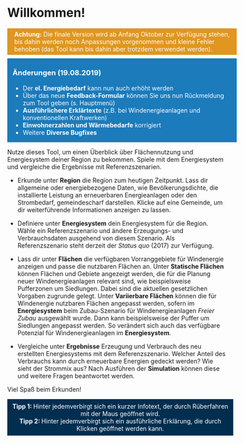 # Willkommen!

<div style="background-color: #e0961f; color: #fff; width: 100%; padding: 0.05rem 0.75rem 0.05rem 0.75rem; vertical-align: middle; margin-bottom: 0.5rem;">
  <p style="margin: 0.25rem;"><strong>Achtung:</strong> Die finale Version wird ab Anfang Oktober zur Verfügung stehen, bis dahin werden noch Anpassungen vorgenommen und kleine Fehler behoben (das Tool kann bis dahin aber trotzdem verwendet werden).</p>
</div>

<div style="background-color: #1b7bbb; color: #fff; width: 100%; padding: 0.05rem 0.75rem 0.05rem 0.75rem; vertical-align: middle; margin-bottom: 0.5rem;">
  <h3>Änderungen (19.08.2019)</h3>
  <ul>
    <!--<li>In den Ergebnis-Ebenen können die <strong>Ergebnisse nun gemeindescharf</strong> eingesehen werden und <strong>Änderungen ggü. dem Status quo</strong> werden angezeigt</li>-->
    <li>Der <strong>el. Energiebedarf</strong> kann nun auch erhöht werden</li>
    <!--<li>Die <strong>Potenziale für Photovoltaik-Freiflächenanlagen</strong> wurden überarbeitet</li>-->
    <li>Über das neue <strong>Feedback-Formular</strong> können Sie uns nun Rückmeldung zum Tool geben (s. Hauptmenü)</li>
    <li><strong>Ausführlichere Erklärtexte</strong> (z.B. bei Windenergieanlagen und konventionellen Kraftwerken)</li>
    <li><strong>Einwohnerzahlen und Wärmebedarfe</strong> korrigiert</li>
    <li>Weitere <strong>Diverse Bugfixes</strong></li>
  </ul>
</div>

Nutze dieses Tool, um einen Überblick über Flächennutzung und Energiesystem deiner Region zu bekommen. Spiele mit dem Energiesystem und vergleiche die Ergebnisse mit Referenzszenarien.

- Erkunde unter **Region** die Region zum heutigen Zeitpunkt. Lass dir allgemeine oder energiebezogene Daten, wie Bevölkerungsdichte, die installierte Leistung an erneuerbaren Energieanlagen oder den Strombedarf, gemeindescharf darstellen. Klicke auf eine Gemeinde, um dir weiterführende Informationen anzeigen zu lassen.

- Definiere unter **Energiesystem** dein Energiesystem für die Region. Wähle ein Referenzszenario und ändere Erzeugungs- und Verbrauchsdaten ausgehend von diesem Szenario. Als Referenzszenario steht derzeit der *Status quo* (2017) zur Verfügung.

- Lass dir unter **Flächen** die verfügbaren Vorranggebiete für Windenergie anzeigen und passe die nutzbaren Flächen an. Unter **Statische Flächen** können Flächen und Gebiete angezeigt werden, die für die Planung neuer Windenergieanlagen relevant sind, wie beispielsweise Pufferzonen um Siedlungen. Dabei sind die aktuellen gesetzlichen Vorgaben zugrunde gelegt. Unter **Variierbare Flächen** können die für Windenergie nutzbaren Flächen angepasst werden, sofern im **Energiesystem** beim Zubau-Szenario für Windenergieanlagen *Freier Zubau* ausgewählt wurde. Dann kann beispielsweise der Puffer um Siedlungen angepasst werden. So verändert sich auch das verfügbare Potenzial für Windenergieanlagen im **Energiesystem**.

- Vergleiche unter **Ergebnisse** Erzeugung und Verbrauch des neu erstellten Energiesystems mit dem Referenzszenario. Welcher Anteil des Verbrauchs kann durch erneuerbare Energien gedeckt werden? Wie sieht der Strommix aus? Nach Ausführen der **Simulation** können diese und weitere Fragen beantwortet werden.

Viel Spaß beim Erkunden!

<div style="background-color: #002E4F; color: #fff; width: 100%; padding: 0.5rem; vertical-align: middle; text-align: center;">
  <p style="margin: 0;"><strong>Tipp 1: </strong>Hinter jedem<i class ="icon ion-information-circled icon--small"></i>verbirgt sich ein kurzer Infotext, der durch Rüberfahren mit der Maus geöffnet wird.</p>
  <p style="margin: 0;"><strong>Tipp 2: </strong>Hinter jedem<i class ="icon ion-help-circled icon--small" style="color: #F2994A;"></i>verbirgt sich ein ausführliche Erklärung, die durch Klicken geöffnet werden kann.</p>
</div>
